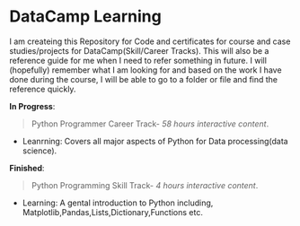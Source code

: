 # DataCamp Learning 
I am createing this Repository for Code and certificates for course and case studies/projects for DataCamp(Skill/Career Tracks). This will also be a reference guide for me when I need to refer something in future. 
I will (hopefully) remember what I am looking for and based on the work I have done during the course, I will be able to go to a folder or file and find the reference quickly. 


**In Progress**:
> Python Programmer Career Track- *58 hours interactive content*.
  - Leanrning: Covers all major aspects of Python for Data processing(data science).  

**Finished**:
> Python Programming Skill Track- *4 hours interactive content*.
 - Learning: A gental introduction to Python including, Matplotlib,Pandas,Lists,Dictionary,Functions etc.
